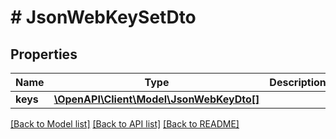 # # JsonWebKeySetDto

## Properties

| Name     | Type                                                          | Description | Notes |
| -------- | ------------------------------------------------------------- | ----------- | ----- |
| **keys** | [**\OpenAPI\Client\Model\JsonWebKeyDto[]**](JsonWebKeyDto.md) |             |

[[Back to Model list]](../../README.md#models) [[Back to API list]](../../README.md#endpoints) [[Back to README]](../../README.md)
